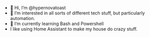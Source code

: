 - 👋 Hi, I’m @hypernovatoast
- 👀 I’m interested in all sorts of different tech stuff, but particularly automation.
- 🌱 I’m currently learning Bash and Powershell
- I like using Home Assistant to make my house do crazy stuff.

<!---
hypernovatoast/hypernovatoast is a ✨ special ✨ repository because its `README.md` (this file) appears on your GitHub profile.
You can click the Preview link to take a look at your changes.
--->
